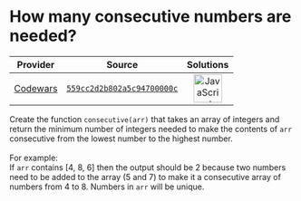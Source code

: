 [_metadata_:generated]: - "true"

# How many consecutive numbers are needed?

<!-- INFO TABLE BEGIN -->

| Provider                                        | Source                                                                               | Solutions                                                                                                                                                    |
| :---------------------------------------------: | :----------------------------------------------------------------------------------: | :----------------------------------------------------------------------------------------------------------------------------------------------------------: |
| [Codewars](../../../docs/providers/Codewars.md) | [`559cc2d2b802a5c94700000c`](https://www.codewars.com/kata/559cc2d2b802a5c94700000c) | [<img src="https://res.cloudinary.com/rascaltwo/image/upload/v1631924076/javascript_ehszr7.svg" alt="JavaScript" title="JavaScript" width="50" />](solve.js) |

<!-- INFO TABLE END -->

Create the function ```consecutive(arr)``` that takes an array of integers and return the minimum number of integers needed to make the contents of ```arr``` consecutive from the lowest number to the highest number.<br/><br/>
For example: <br/> If ```arr``` contains [4, 8, 6] then the output should be 2 because two numbers need to be added to the array (5 and 7) to make it a consecutive array of numbers from 4 to 8. Numbers in ```arr``` will be unique.

